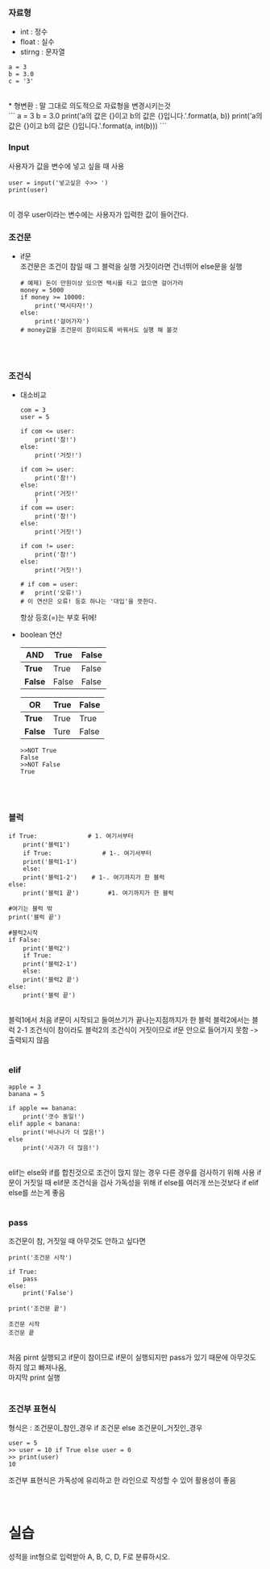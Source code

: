 ### 자료형
* int
	: 정수
* float
	: 실수
* stirng
	: 문자열<br/>
```<br/>
a = 3
b = 3.0
c = '3'
```
<br/>
* 형변환
	: 말 그대로 의도적으로 자료형을 변경시키는것<br/>
```
a = 3
b = 3.0
print('a의 값은 {}이고 b의 값은 {}입니다.'.format(a, b))
print('a의 값은 {}이고 b의 값은 {}입니다.'.format(a, int(b)))
```
<br/>

### Input
사용자가 값을 변수에 넣고 싶을 때 사용<br/>
```
user = input('넣고싶은 수>> ')
print(user)
```
<br/>
이 경우 user이라는 변수에는 사용자가 입력한 값이 들어간다.<br/>


### 조건문
* if문<br/>
	조건문은 조건이 참일 때 그 블럭을 실행
	거짓이라면 건너뛰어 else문을 실행<br/>
	```
	# 예제) 돈이 만원이상 있으면 택시를 타고 없으면 걸어가라
	money = 5000
	if money >= 10000:
		print('택시타자!')
	else:
		print('걸어가자')
	# money값을 조건문이 참이되도록 바꿔서도 실행 해 볼것
	```
	<br/><br/>

### 조건식
* 대소비교<br/>
	```
	com = 3
	user = 5

	if com <= user:
		print('참!')
	else:
		print('거짓!')

	if com >= user:
		print('참!')
	else:
		print('거짓!'
		)
	if com == user:
		print('참!')
	else:
		print('거짓!')

	if com != user:
		print('참!')
	else:
		print('거짓!')

	# if com = user:
	#	print('오류!')
	# 이 연산은 오류! 등호 하나는 '대입'을 뜻한다.
	```
	항상 등호(=)는 부호 뒤에!
	<br/>
* boolean 연산<br/>

	AND|**True**|**False**
	----|----|----
	**True**|True|False
	**False**|False|False

	OR|**True**|**False**
	----|----|----
	**True**|True|True
	**False**|Ture|False

	```
	>>NOT True
	False
	>>NOT False
	True
	```  
	<br/><br/>
### 블럭

```
if True:			  # 1. 여기서부터
    print('블럭1')
    if True:			  # 1-. 여기서부터
	print('블럭1-1')
    else:
	print('블럭1-2')	  # 1-. 여기까지가 한 블럭
else:
    print('블럭1 끝')		  #1. 여기까지가 한 블럭

#여기는 블럭 밖
print('블럭 끝')

#블럭2시작
if False:
    print('블럭2')	
    if True:
	print('블럭2-1')
    else:
	print('블럭2 끝')
else:
    print('블럭 끝')
```
<br/>
블럭1에서 처음 if문이 시작되고 들여쓰기가 끝나는지점까지가 한 블럭
블럭2에서는 블럭 2-1 조건식이 참이라도 블럭2의 조건식이 거짓이므로 if문 안으로 들어가지 못함 -> 출력되지 않음<br/><br/>

### elif

```
apple = 3
banana = 5

if apple == banana:
	print('갯수 동일!')
elif apple < banana:
	print('바나나가 더 많음!')
else
	print('사과가 더 많음!')
```
<br/>
elif는 else와 if를 합친것으로 조건이 맍지 않는 경우 다른 경우를 검사하기 위해 사용
if문이 거짓일 때 elif문 조건식을 검사
가독성을 위해 if else를 여러개 쓰는것보다 if elif else를 쓰는게 좋음<br/><br/>

### pass
조건문이 참, 거짓일 때 아무것도 안하고 싶다면<br/>

```
print('조건문 시작')

if True:
	pass
else:
	print('False')

print('조건문 끝')

조건문 시작
조건문 끝
```
<br/>
처음 pirnt 실행되고 if문이 참이므로 if문이 실행되지만 pass가 있기 때문에 아무것도 하지 않고 빠져나옴,<br/>
마지막 print 실행<br/><br/>

### 조건부 표현식
형식은
: 조건문이_참인_경우 if 조건문 else 조건문이_거짓인_경우<br/>

```
user = 5
>> user = 10 if True else user = 0
>> print(user)
10
```

조건부 표현식은 가독성에 유리하고 한 라인으로 작성할 수 있어 활용성이 좋음<br/><br/><br/>

# 실습
성적을 int형으로 입력받아 A, B, C, D, F로 분류하시오.
